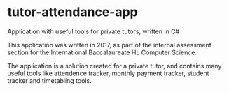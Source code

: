 # tutor-attendance-app
Application with useful tools for private tutors, written in C#

This application was written in 2017, as part of the internal assessment section for the International Baccalaureate HL Computer Science.

The application is a solution created for a private tutor, and contains many useful tools like attendence tracker, monthly payment tracker, student tracker and timetabling tools.
